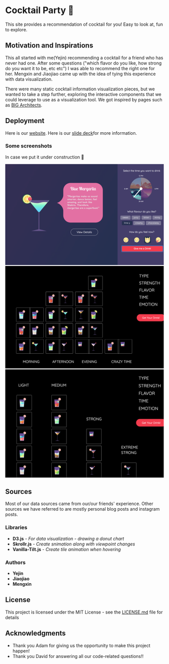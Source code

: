# Cocktail Party :tropical_drink:

This site provides a recommendation of cocktail for you! Easy to look at, fun to explore.

## Motivation and Inspirations

This all started with me(Yejin) recommending a cocktail for a friend who has never had one. After some questions ("which flavor do you like, how strong do you want it to be, etc etc") I was able to recommend the right one for her. Mengxin and Jiaojiao came up with the idea of tying this experience with data visualization. 

There were many static cocktail information visualization pieces, but we wanted to take a step further, exploring the interactive components that we could leverage to use as a visualization tool. We got inspired by pages such as [BIG Architects](http://www.big.dk/).


## Deployment
Here is our [website](http://cocktailparty.s3-website.us-east-2.amazonaws.com/).
Here is our [slide deck](https://docs.google.com/presentation/d/1t4D9fejhUf4eAOv73IeblzctNWuIp-CjsADY3CIkiBU/edit?usp=sharing)for more information.

### Some screenshots

In case we put it under construction :construction:

![Recommendation feature](https://github.com/yeeleeee/cocktailparty/blob/master/screenshots/SS1.png)
![Sort/view feature](https://github.com/yeeleeee/cocktailparty/blob/master/screenshots/SS2.png)
![Another sort/view feature](https://github.com/yeeleeee/cocktailparty/blob/master/screenshots/SS3.png)

## Sources
Most of our data sources came from our/our friends' experience. Other sources we have referred to are mostly personal blog posts and instagram posts. 

### Libraries

* **D3.js** - *For data visualization - drawing a donut chart*
* **Skrollr.js** - *Create snimation along with viewpoint changes*
* **Vanilla-Tilt.js** - *Create tile animation when hovering*

### Authors

* **Yejin** 
* **Jiaojiao** 
* **Mengxin** 

## License

This project is licensed under the MIT License - see the [LICENSE.md](LICENSE.md) file for details

## Acknowledgments
* Thank you Adam for giving us the opportunity to make this project happen!
* Thank you David for answering all our code-related questions!!
